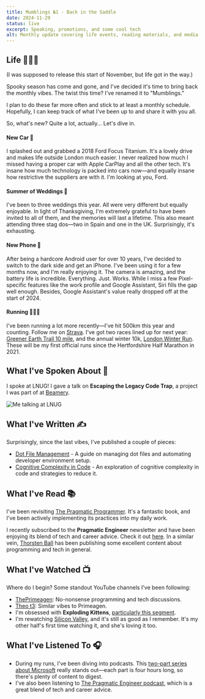 ```yaml
---
title: Mumblings №1 - Back in the Saddle
date: 2024-11-29
status: live
excerpt: Speaking, promotions, and some cool tech
alt: Monthly update covering life events, reading materials, and media consumption
---
```


## Life 👨🏻‍🦰

(I was supposed to release this start of November, but life got in the way.)

Spooky season has come and gone, and I've decided it's time to bring back the monthly vibes. The twist this time? I've renamed it to "Mumblings."

I plan to do these far more often and stick to at least a monthly schedule. Hopefully, I can keep track of what I've been up to and share it with you all.

So, what's new? Quite a lot, actually... Let's dive in.

#### New Car 🚗

I splashed out and grabbed a 2018 Ford Focus Titanium. It's a lovely drive and makes life outside London much easier. I never realized how much I missed having a proper car with Apple CarPlay and all the other tech. It's insane how much technology is packed into cars now—and equally insane how restrictive the suppliers are with it. I'm looking at you, Ford.

#### Summer of Weddings 💒

I've been to three weddings this year. All were very different but equally enjoyable. In light of Thanksgiving, I'm extremely grateful to have been invited to all of them, and the memories will last a lifetime. This also meant attending three stag dos—two in Spain and one in the UK. Surprisingly, it's exhausting.

#### New Phone 📱

After being a hardcore Android user for over 10 years, I've decided to switch to the dark side and get an iPhone. I've been using it for a few months now, and I'm really enjoying it. The camera is amazing, and the battery life is incredible. Everything. Just. Works. While I miss a few Pixel-specific features like the work profile and Google Assistant, Siri fills the gap well enough. Besides, Google Assistant's value really dropped off at the start of 2024.

#### Running 🏃🏻‍♂️

I've been running a lot more recently—I've hit 500km this year and counting. Follow me on [Strava](https://www.strava.com/athletes/17683490). I've got two races lined up for next year: [Greener Earth Trail 10 mile](https://www.nice-work.org.uk/e/greener-earth-trail-series-at-pippingford-park-race-one-10707), and the annual winter 10k, [London Winter Run](https://www.londonwinterrun.co.uk/). These will be my first official runs since the Hertfordshire Half Marathon in 2021.

## What I've Spoken About 🎤

I spoke at LNUG! I gave a talk on **Escaping the Legacy Code Trap**, a project I was part of at [Beamery](https://beamery.com/).

![Me talking at LNUG](../../assets/images/2024-11-29-mumblings-01/lnug-talk.webp)

## What I've Written ✍️

Surprisingly, since the last vibes, I've published a couple of pieces:

- [Dot File Management](https://matty.dev/blog/2024-07-12-dot-file-management/) - A guide on managing dot files and automating developer environment setup.
- [Cognitive Complexity in Code](https://matty.dev/blog/2024-09-20-cognitive-complexity/) - An exploration of cognitive complexity in code and strategies to reduce it.

## What I've Read 📚

I've been revisiting [The Pragmatic Programmer](https://pragprog.com/titles/tpp20/the-pragmatic-programmer-20th-anniversary-edition/). It's a fantastic book, and I've been actively implementing its practices into my daily work.

I recently subscribed to the **Pragmatic Engineer** newsletter and have been enjoying its blend of tech and career advice. Check it out [here](https://blog.pragmaticengineer.com/). In a similar vein, [Thorsten Ball](https://thorstenball.com/) has been publishing some excellent content about programming and tech in general.

## What I've Watched 📺

Where do I begin? Some standout YouTube channels I've been following:

- [ThePrimeagen](https://www.youtube.com/@ThePrimeagen): No-nonsense programming and tech discussions.
- [Theo t3](https://www.youtube.com/@t3dotgg): Similar vibes to Primeagen.
- I'm obsessed with **Exploding Kittens**, [particularly this segment](https://www.youtube.com/watch?v=aCauVDGbDss).
- I'm rewatching [Silicon Valley](https://www.imdb.com/title/tt2575988/), and it's still as good as I remember. It's my other half's first time watching it, and she's loving it too.

## What I've Listened To 🎧

- During my runs, I've been diving into podcasts. This [two-part series about Microsoft](https://www.acquired.fm/episodes/microsoft) really stands out—each part is four hours long, so there's plenty of content to digest.
- I've also been listening to [The Pragmatic Engineer podcast](https://blog.pragmaticengineer.com/podcast/), which is a great blend of tech and career advice.